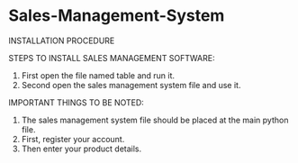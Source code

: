 # Sales-Management-System

INSTALLATION PROCEDURE

STEPS TO INSTALL SALES MANAGEMENT SOFTWARE:
1. First open the file named table and run it.
2. Second open the sales management system file and use it.

IMPORTANT THINGS TO BE NOTED:
1. The sales management system file should be placed at the main
python file.
2. First, register your account.
3. Then enter your product details.
